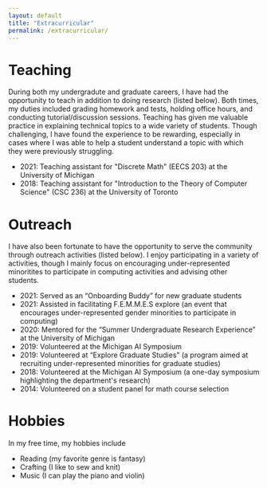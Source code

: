 ```yaml
---
layout: default
title: "Extracurricular"
permalink: /extracurricular/
---
```


# Teaching 
During both my undergradute and graduate careers, I have had the opportunity to teach in addition to doing research (listed below). Both times, my duties included grading homework and tests, holding office hours, and conducting tutorial/discussion sessions. Teaching has given me valuable practice in explaining technical topics to a wide variety of students. Though challenging, I have found the experience to be rewarding, especially in cases where I was able to help a student understand a topic with which they were previously struggling. 

- 2021: Teaching assistant for "Discrete Math" (EECS 203) at the University of Michigan
- 2018: Teaching assistant for "Introduction to the Theory of Computer Science" (CSC 236) at the University of Toronto

# Outreach
I have also been fortunate to have the opportunity to serve the community through outreach activities (listed below). I enjoy participating in a variety of activities, though I mainly focus on encouraging under-represented minoritites to participate in computing activities and advising other students.

- 2021: Served as an “Onboarding Buddy” for new graduate students
- 2021: Assisted in facilitating F.E.M.M.E.S explore (an event that encourages under-represented gender minorities to participate in computing)
- 2020: Mentored for the “Summer Undergraduate Research Experience” at the University of Michigan
- 2019: Volunteered at the Michigan AI Symposium
- 2019: Volunteered at “Explore Graduate Studies” (a program aimed at recruiting under-represented minorities for graduate studies)
- 2018: Volunteered at the Michigan AI Symposium (a one-day symposium highlighting the department's research)
- 2014: Volunteered on a student panel for math course selection 

# Hobbies

In my free time, my hobbies include

- Reading (my favorite genre is fantasy)
- Crafting (I like to sew and knit)
- Music (I can play the piano and violin)
